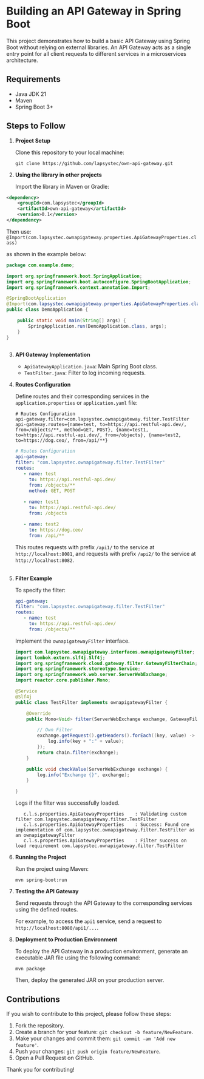 # Building an API Gateway in Spring Boot

This project demonstrates how to build a basic API Gateway using Spring Boot without relying on external libraries. An API Gateway acts as a single entry point for all client requests to different services in a microservices architecture.

## Requirements

- Java JDK 21
- Maven
- Spring Boot 3+

## Steps to Follow

1. **Project Setup**

   Clone this repository to your local machine:

   ```shell
   git clone https://github.com/lapsystec/own-api-gateway.git
   ```

2. **Using the library in other projects**

   Import the library in Maven or Gradle:
```xml
<dependency>
    <groupId>com.lapsystec</groupId>
    <artifactId>own-api-gateway</artifactId>
    <version>0.1</version>
</dependency>
```
   Then use:
   `@Import(com.lapsystec.ownapigateway.properties.ApiGatewayProperties.class)`

<p></p>

   as shown in the example below:

```Java
package com.example.demo;

import org.springframework.boot.SpringApplication;
import org.springframework.boot.autoconfigure.SpringBootApplication;
import org.springframework.context.annotation.Import;

@SpringBootApplication
@Import(com.lapsystec.ownapigateway.properties.ApiGatewayProperties.class)
public class DemoApplication {

    public static void main(String[] args) {
        SpringApplication.run(DemoApplication.class, args);
    }
}
                       
```  

3. **API Gateway Implementation**

    - `ApiGatewayApplication.java`: Main Spring Boot class.
    - `TestFilter.java`: Filter to log incoming requests.

4. **Routes Configuration**

   Define routes and their corresponding services in the `application.properties` or `application.yaml` file:

      ```properties
      # Routes Configuration
      api-gateway.filter=com.lapsystec.ownapigateway.filter.TestFilter
      api-gateway.routes={name=test, to=https://api.restful-api.dev/, from=/objects/**, method=GET, POST}, {name=test1, to=https://api.restful-api.dev/, from=/objects}, {name=test2, to=https://dog.ceo/, from=/api/**}
      ```
      ```yaml
      # Routes Configuration
      api-gateway:
      filter: "com.lapsystec.ownapigateway.filter.TestFilter"
      routes:
         - name: test
           to: https://api.restful-api.dev/
           from: /objects/**
           method: GET, POST
       
         - name: test1
           to: https://api.restful-api.dev/
           from: /objects
    
         - name: test2
           to: https://dog.ceo/
           from: /api/**
      ```
   This routes requests with prefix `/api1/` to the service at `http://localhost:8081`, and requests with
   prefix `/api2/` to the service at `http://localhost:8082`.
   <br>
   <br>
5. **Filter Example**
         
   To specify the filter:
   ```yaml
   api-gateway:
   filter: "com.lapsystec.ownapigateway.filter.TestFilter"
   routes:
      - name: test
        to: https://api.restful-api.dev/
        from: /objects/**
   ```
   Implement the `ownapigatewayFilter` interface.

   ```java
   import com.lapsystec.ownapigateway.interfaces.ownapigatewayFilter;
   import lombok.extern.slf4j.Slf4j;
   import org.springframework.cloud.gateway.filter.GatewayFilterChain;
   import org.springframework.stereotype.Service;
   import org.springframework.web.server.ServerWebExchange;
   import reactor.core.publisher.Mono;

   @Service
   @Slf4j
   public class TestFilter implements ownapigatewayFilter {
   
       @Override
       public Mono<Void> filter(ServerWebExchange exchange, GatewayFilterChain chain) {
   
           // Own Filter
           exchange.getRequest().getHeaders().forEach((key, value) -> {
               log.info(key + ":" + value);
           });
           return chain.filter(exchange);
       }
   
       public void checkValue(ServerWebExchange exchange) {
           log.info("Exchange {}", exchange);
       }
   
   }
   
   ```
   
   Logs if the filter was successfully loaded.
   ```text
      c.l.s.properties.ApiGatewayProperties    : Validating custom filter com.lapsystec.ownapigateway.filter.TestFilter
      c.l.s.properties.ApiGatewayProperties    : Success: Found one implementation of com.lapsystec.ownapigateway.filter.TestFilter as an ownapigatewayFilter
      c.l.s.properties.ApiGatewayProperties    : Filter success on load requirement com.lapsystec.ownapigateway.filter.TestFilter
   ```

6. **Running the Project**

   Run the project using Maven:

   ```shell
   mvn spring-boot:run
   ```

7. **Testing the API Gateway**

   Send requests through the API Gateway to the corresponding services using the defined routes.

   For example, to access the `api1` service, send a request to `http://localhost:8080/api1/...`.

8. **Deployment to Production Environment**

   To deploy the API Gateway in a production environment, generate an executable JAR file using the following
   command:
    ```shell
    mvn package
    ```

   Then, deploy the generated JAR on your production server.

## Contributions

If you wish to contribute to this project, please follow these steps:

1. Fork the repository.
2. Create a branch for your feature: `git checkout -b feature/NewFeature`.
3. Make your changes and commit them: `git commit -am 'Add new feature'`.
4. Push your changes: `git push origin feature/NewFeature`.
5. Open a Pull Request on GitHub.

Thank you for contributing!
